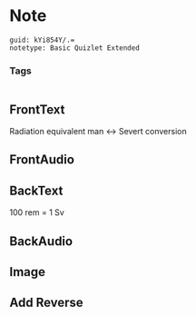 # Note
```
guid: kYi854Y/.=
notetype: Basic Quizlet Extended
```

### Tags
```
```

## FrontText
Radiation equivalent man <-> Severt conversion

## FrontAudio


## BackText
100 rem = 1 Sv

## BackAudio


## Image


## Add Reverse

